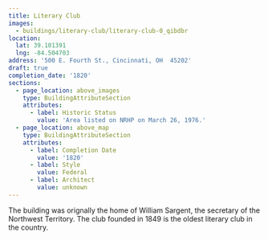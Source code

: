 ```yaml
---
title: Literary Club
images:
  - buildings/literary-club/literary-club-0_qibdbr
location:
  lat: 39.101391
  lng: -84.504703
address: '500 E. Fourth St., Cincinnati, OH  45202'
draft: true
completion_date: '1820'
sections:
  - page_location: above_images
    type: BuildingAttributeSection
    attributes:
      - label: Historic Status
        value: 'Area listed on NRHP on March 26, 1976.'
  - page_location: above_map
    type: BuildingAttributeSection
    attributes:
      - label: Completion Date
        value: '1820'
      - label: Style
        value: Federal
      - label: Architect
        value: unknown
---
```


The building was orignally the home of William Sargent, the secretary of the Northwest Territory. The club founded in 1849 is the oldest literary club in the country.
